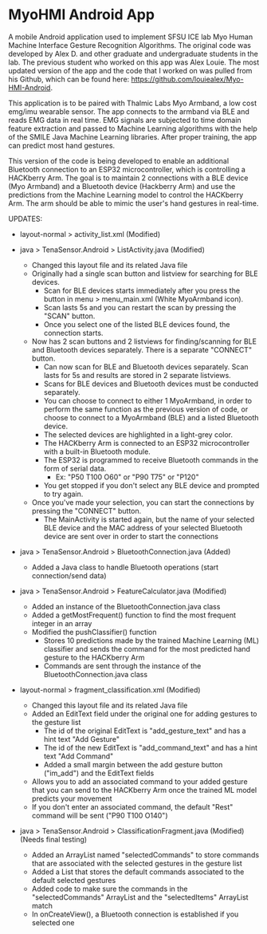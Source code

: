 # MyoHMI Android App
A mobile Android application used to implement SFSU ICE lab Myo Human Machine Interface Gesture Recognition Algorithms. The original code was developed by Alex D. and other graduate and undergraduate students in the lab. The previous student who worked on this app was Alex Louie. The most updated version of the app and the code that I worked on was pulled from his Github, which can be found here: https://github.com/louiealex/Myo-HMI-Android.

This application is to be paired with Thalmic Labs Myo Armband, a low cost emg/imu wearable sensor. The app connects to the armband via BLE and reads EMG data in real time. EMG signals are subjected to time domain feature extraction and passed to Machine Learning algorithms with the help of the SMILE Java Machine Learning libraries. After proper training, the app can predict most hand gestures.

This version of the code is being developed to enable an additional Bluetooth connection to an ESP32 microcontroller, which is controlling a HACKberry Arm. The goal is to maintain 2 connections with a BLE device (Myo Armband) and a Bluetooth device (Hackberry Arm) and use the predictions from the Machine Learning model to control the HACKberry Arm. The arm should be able to mimic the user's hand gestures in real-time.

UPDATES:
- layout-normal > activity_list.xml (Modified)
- java > TenaSensor.Android > ListActivity.java (Modified)
  - Changed this layout file and its related Java file
  - Originally had a single scan button and listview for searching for BLE devices. 
    - Scan for BLE devices starts immediately after you press the button in menu > menu_main.xml (White MyoArmband icon). 
    - Scan lasts 5s and you can restart the scan by pressing the "SCAN" button. 
    - Once you select one of the listed BLE devices found, the connection starts.
  - Now has 2 scan buttons and 2 listviews for finding/scanning for BLE and Bluetooth devices separately. There is a separate "CONNECT" button.
    - Can now scan for BLE and Bluetooth devices separately. Scan lasts for 5s and results are stored in 2 separate listviews.
    - Scans for BLE devices and Bluetooth devices must be conducted separately.
    - You can choose to connect to either 1 MyoArmband, in order to perform the same function as the previous version of code, or choose to connect to a MyoArmband (BLE) and a listed Bluetooth device.
    - The selected devices are highlighted in a light-grey color.    
    - The HACKberry Arm is connected to an ESP32 microcontroller with a built-in Bluetooth module.
    - The ESP32 is programmed to receive Bluetooth commands in the form of serial data.
      - Ex: "P50 T100 O60" or "P90 T75" or "P120"  
    - You get stopped if you don't select any BLE device and prompted to try again.
  - Once you've made your selection, you can start the connections by pressing the "CONNECT" button.
    - The MainActivity is started again, but the name of your selected BLE device and the MAC address of your selected Bluetooth device are sent over in order to start the connections

- java > TenaSensor.Android > BluetoothConnection.java (Added)
  - Added a Java class to handle Bluetooth operations (start connection/send data)

- java > TenaSensor.Android > FeatureCalculator.java (Modified)
  - Added an instance of the BluetoothConnection.java class
  - Added a getMostFrequent() function to find the most frequent integer in an array
  - Modified the pushClassifier() function
    - Stores 10 predictions made by the trained Machine Learning (ML) classifier and sends the command for the most predicted hand gesture to the HACKberry Arm
    - Commands are sent through the instance of the BluetoothConnection.java class

- layout-normal > fragment_classification.xml (Modified)
  - Changed this layout file and its related Java file
  - Added an EditText field under the original one for adding gestures to the gesture list
    - The id of the original EditText is "add_gesture_text" and has a hint text "Add Gesture" 
    - The id of the new EditText is "add_command_text" and has a hint text "Add Command"
    - Added a small margin between the add gesture button ("im_add") and the EditText fields
  - Allows you to add an associated command to your added gesture that you can send to the HACKberry Arm once the trained ML model predicts your movement
  - If you don't enter an associated command, the default "Rest" command will be sent ("P90 T100 O140")

- java > TenaSensor.Android > ClassificationFragment.java (Modified) (Needs final testing)
  - Added an ArrayList named "selectedCommands" to store commands that are associated with the selected gestures in the gesture list
  - Added a List that stores the default commands associated to the default selected gestures
  - Added code to make sure the commands in the "selectedCommands" ArrayList and the "selectedItems" ArrayList match
  - In onCreateView(), a Bluetooth connection is established if you selected one


